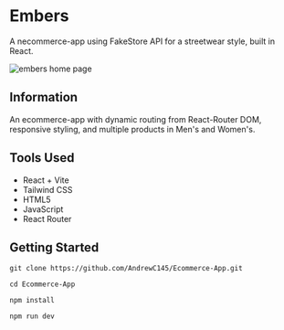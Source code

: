 # Embers

A necommerce-app using FakeStore API for a streetwear style, built in React.

![embers home page](src/assets/images/embers.png)

## Information

An ecommerce-app with dynamic routing from React-Router DOM, responsive styling, and multiple products in Men's and Women's.

## Tools Used

- React + Vite
- Tailwind CSS
- HTML5
- JavaScript
- React Router

## Getting Started

```
git clone https://github.com/AndrewC145/Ecommerce-App.git

cd Ecommerce-App

npm install

npm run dev
```
